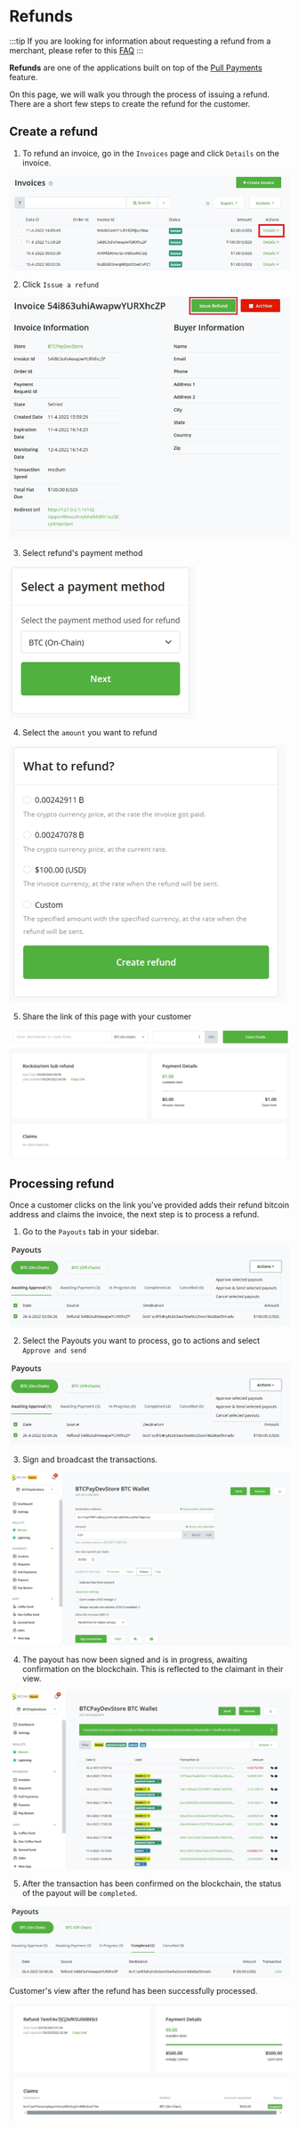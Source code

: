 # Refunds

:::tip
If you are looking for information about requesting a refund from a merchant, please refer to this [FAQ](./FAQ/General.md#what-if-i-have-a-problem-with-a-paid-invoice)
:::

**Refunds** are one of the applications built on top of the [Pull Payments](./PullPayments.md) feature.

On this page, we will walk you through the process of issuing a refund.
There are a short few steps to create the refund for the customer.

## Create a refund

1. To refund an invoice, go in the `Invoices` page and click `Details` on the invoice.

![BTCPay Server refund feature](./img/refunds/invoices-details.jpg)

2. Click `Issue a refund`

![BTCPay Server refund feature](./img/refunds/issue-refund.jpg)

3. Select refund's payment method

![BTCPay Server refund feature](./img/refunds/issue-refund-payment-option.jpg)

4. Select the `amount` you want to refund

![BTCPay Server refund feature](./img/refunds/issue-refund-amount.jpg)

5. Share the link of this page with your customer

![BTCPay Server refund feature](./img/refunds/claimingside.jpg)

## Processing refund

Once a customer clicks on the link you've provided adds their refund bitcoin address and claims the invoice, the next step is to process a refund.

1. Go to the `Payouts` tab in your sidebar.

![BTCPay Server Payouts tab](./img/refunds/payouts-status3-options-appr.jpg)

2. Select the Payouts you want to process, go to actions and select `Approve and send`

![BTCPay Server Payouts tab](./img/refunds/payouts-status3-options-appr.jpg)

3. Sign and broadcast the transactions.

![BTCPay Server Payouts tab](./img/refunds/payouts-status4-options-sign3-adv.jpg)

4. The payout has now been signed and is in progress, awaiting confirmation on the blockchain. This is reflected to the claimant in their view.

![BTCPay Server Payouts tab](./img/refunds/payout-status-succesfull.jpg)

5. After the transaction has been confirmed on the blockchain, the status of the payout will be `completed`.

![BTCPay Server Payouts tab](./img/refunds/payouts-status5-completed1.jpg)

Customer's view after the refund has been successfully processed.

![BTCPay Server Payouts tab](./img/refunds/claiment-completed1.jpg)
